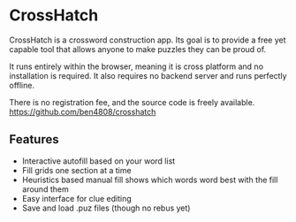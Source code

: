 # CrossHatch

CrossHatch is a crossword construction app. Its goal is to provide a free yet capable tool that allows anyone to make puzzles they can be proud of.

It runs entirely within the browser, meaning it is cross platform and no installation is required. It also requires no backend server and runs perfectly offline.

There is no registration fee, and the source code is freely available. https://github.com/ben4808/crosshatch

## Features
- Interactive autofill based on your word list
- Fill grids one section at a time
- Heuristics based manual fill shows which words word best with the fill around them
- Easy interface for clue editing
- Save and load .puz files (though no rebus yet)
